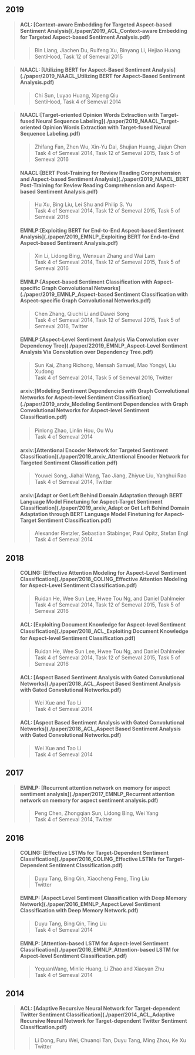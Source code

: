 ## 2019

>#### ACL: [Context-aware Embedding for Targeted Aspect-based Sentiment Analysis](./paper/2019_ACL_Context-aware Embedding for Targeted Aspect-based Sentiment Analysis.pdf)  
>>Bin Liang, Jiachen Du, Ruifeng Xu, Binyang Li, Hejiao Huang  
>>SentiHood, Task 12 of Semeval 2015

>#### NAACL: [Utilizing BERT for Aspect-Based Sentiment Analysis](./paper/2019_NAACL_Utilizing BERT for Aspect-Based Sentiment Analysis.pdf)  
>>Chi Sun, Luyao Huang, Xipeng Qiu  
>>SentiHood, Task 4 of Semeval 2014

>#### NAACL:[Target-oriented Opinion Words Extraction with Target-fused Neural Sequence Labeling](./paper/2019_NAACL_Target-oriented Opinion Words Extraction with Target-fused Neural Sequence Labeling.pdf)
>>Zhifang Fan, Zhen Wu, Xin-Yu Dai, Shujian Huang, Jiajun Chen  
>>Task 4 of Semeval 2014, Task 12 of Semeval 2015, Task 5 of Semeval 2016
>
>#### NAACL:[BERT Post-Training for Review Reading Comprehension and Aspect-based Sentiment Analysis](./paper/2019_NAACL_BERT Post-Training for Review Reading Comprehension and Aspect-based Sentiment Analysis.pdf)
>
>>Hu Xu, Bing Liu, Lei Shu and Philip S. Yu  
>>Task 4 of Semeval 2014, Task 12 of Semeval 2015, Task 5 of Semeval 2016
>
>#### EMNLP:[Exploiting BERT for End-to-End Aspect-based Sentiment Analysis](./paper/2019_EMNLP_Exploiting BERT for End-to-End Aspect-based Sentiment Analysis.pdf)
>
>>Xin Li, Lidong Bing, Wenxuan Zhang and Wai Lam  
>>Task 4 of Semeval 2014, Task 12 of Semeval 2015, Task 5 of Semeval 2016
>
>#### EMNLP:[Aspect-based Sentiment Classification with Aspect-specific Graph Convolutional Networks](./paper/2019_EMNLP_Aspect-based Sentiment Classification with Aspect-specific Graph Convolutional Networks.pdf)
>
>>Chen Zhang, Qiuchi Li and Dawei Song  
>>Task 4 of Semeval 2014, Task 12 of Semeval 2015, Task 5 of Semeval 2016, Twitter
>
>#### EMNLP:[Aspect-Level Sentiment Analysis Via Convolution over Dependency Tree](./paper/22019_EMNLP_Aspect-Level Sentiment Analysis Via Convolution over Dependency Tree.pdf)
>
>>Sun Kai, Zhang Richong, Mensah Samuel, Mao Yongyi, Liu Xudong  
>>Task 4 of Semeval 2014, Task 5 of Semeval 2016, Twitter
>
>#### arxiv:[Modeling Sentiment Dependencies with Graph Convolutional Networks for Aspect-level Sentiment Classiﬁcation](./paper/2019_arxiv_Modeling Sentiment Dependencies with Graph Convolutional Networks for Aspect-level Sentiment Classiﬁcation.pdf)
>
>>Pinlong Zhao, Linlin Hou, Ou Wu  
>>Task 4 of Semeval 2014
>
>#### arxiv:[Attentional Encoder Network for Targeted Sentiment Classification](./paper/2019_arxiv_Attentional Encoder Network for Targeted Sentiment Classification.pdf)
>
>>Youwei Song, Jiahai Wang, Tao Jiang, Zhiyue Liu, Yanghui Rao  
>>Task 4 of Semeval 2014, Twitter
>
>#### arxiv:[Adapt or Get Left Behind Domain Adaptation through BERT Language Model Finetuning for Aspect-Target Sentiment Classification](./paper/2019_arxiv_Adapt or Get Left Behind Domain Adaptation through BERT Language Model Finetuning for Aspect-Target Sentiment Classification.pdf)
>
>>Alexander Rietzler, Sebastian Stabinger, Paul Opitz, Stefan Engl  
>>Task 4 of Semeval 2014


## 2018

>#### COLING: [Effective Attention Modeling for Aspect-Level Sentiment Classification](./paper/2018_COLING_Effective Attention Modeling for Aspect-Level Sentiment Classification.pdf)
>>Ruidan He, Wee Sun Lee, Hwee Tou Ng, and Daniel Dahlmeier  
>>Task 4 of Semeval 2014, Task 12 of Semeval 2015, Task 5 of Semeval 2016
>
>#### ACL: [Exploiting Document Knowledge for Aspect-level Sentiment Classiﬁcation](./paper/2018_ACL_Exploiting Document Knowledge for Aspect-level Sentiment Classiﬁcation.pdf)
>
>>Ruidan He, Wee Sun Lee, Hwee Tou Ng, and Daniel Dahlmeier  
>>Task 4 of Semeval 2014, Task 12 of Semeval 2015, Task 5 of Semeval 2016
>
>#### ACL: [Aspect Based Sentiment Analysis with Gated Convolutional Networks](./paper/2018_ACL_Aspect Based Sentiment Analysis with Gated Convolutional Networks.pdf)
>
>>Wei Xue and Tao Li  
>>Task 4 of Semeval 2014
>
>#### ACL: [Aspect Based Sentiment Analysis with Gated Convolutional Networks](./paper/2018_ACL_Aspect Based Sentiment Analysis with Gated Convolutional Networks.pdf)
>
>>Wei Xue and Tao Li  
>>Task 4 of Semeval 2014


## 2017

>#### EMNLP: [Recurrent attention network on memory for aspect sentiment analysis](./paper/2017_EMNLP_Recurrent attention network on memory for aspect sentiment analysis.pdf)
>>Peng Chen, Zhongqian Sun, Lidong Bing, Wei Yang  
>>Task 4 of Semeval 2014, Twitter

## 2016

>#### COLING: [Effective LSTMs for Target-Dependent Sentiment Classification](./paper/2016_COLING_Effective LSTMs for Target-Dependent Sentiment Classification.pdf)
>>Duyu Tang, Bing Qin, Xiaocheng Feng, Ting Liu  
>>Twitter 
>
>#### EMNLP: [Aspect Level Sentiment Classification with Deep Memory Network](./paper/2016_EMNLP_Aspect Level Sentiment Classification with Deep Memory Network.pdf)
>
>>Duyu Tang, Bing Qin, Ting Liu  
>>Task 4 of Semeval 2014
>
>#### EMNLP: [Attention-based LSTM for Aspect-level Sentiment Classification](./paper/2016_EMNLP_Attention-based LSTM for Aspect-level Sentiment Classification.pdf) 
>
>>YequanWang, Minlie Huang, Li Zhao and Xiaoyan Zhu  
>>Task 4 of Semeval 2014

## 2014 
>#### ACL: [Adaptive Recursive Neural Network for Target-dependent Twitter Sentiment Classification](./paper/2014_ACL_Adaptive Recursive Neural Network for Target-dependent Twitter Sentiment Classification.pdf) 
>>Li Dong, Furu Wei, Chuanqi Tan, Duyu Tang, Ming Zhou, Ke Xu  
>>Twitter 

